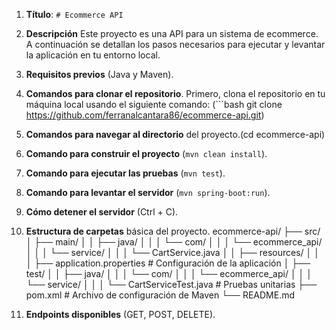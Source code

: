 1. **Título**: `# Ecommerce API` 
2. **Descripción** 
Este proyecto es una API para un sistema de ecommerce. A continuación se detallan los pasos necesarios para ejecutar y levantar la aplicación en tu entorno local.
3. **Requisitos previos** (Java y Maven).
 4. **Comandos para clonar el repositorio**. 
Primero, clona el repositorio en tu máquina local usando el siguiente comando: (```bash git clone https://github.com/ferranalcantara86/ecommerce-api.git)
5. **Comandos para navegar al directorio** del proyecto.(cd ecommerce-api)
 6. **Comando para construir el proyecto** (`mvn clean install`). 
7. **Comando para ejecutar las pruebas** (`mvn test`).
 8. **Comando para levantar el servidor** (`mvn spring-boot:run`). 
9. **Cómo detener el servidor** (Ctrl + C). 
10. **Estructura de carpetas** básica del proyecto. 
ecommerce-api/
├── src/
│   ├── main/
│   │   ├── java/
│   │   │   └── com/
│   │   │       └── ecommerce_api/
│   │   │           └── service/
│   │   │               └── CartService.java
│   │   ├── resources/
│   │   │   ├── application.properties  # Configuración de la aplicación
│   ├── test/
│   │   ├── java/
│   │   │   └── com/
│   │   │       └── ecommerce_api/
│   │   │           └── service/
│   │   │               └── CartServiceTest.java  # Pruebas unitarias
├── pom.xml  # Archivo de configuración de Maven
└── README.md

11. **Endpoints disponibles** (GET, POST, DELETE).

